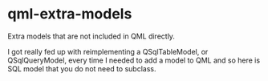 # qml-extra-models
Extra models that are not included in QML directly.

I got really fed up with reimplementing a QSqlTableModel, or QSqlQueryModel, every time I needed to add a model to QML and so
here is SQL model that you do not need to subclass.
